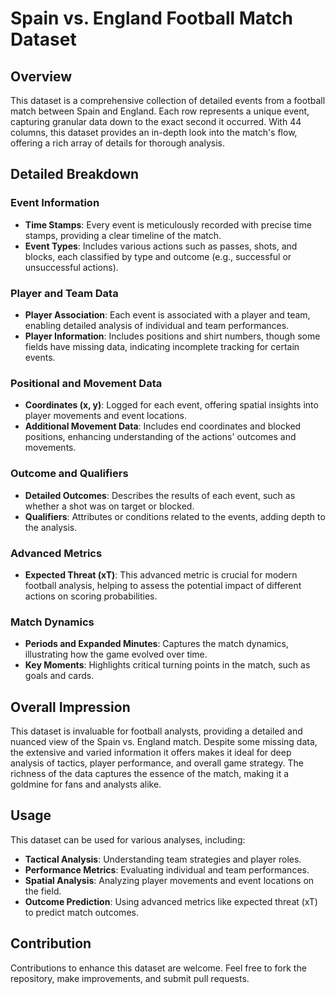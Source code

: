 # Spain vs. England Football Match Dataset

## Overview
This dataset is a comprehensive collection of detailed events from a football match between Spain and England. Each row represents a unique event, capturing granular data down to the exact second it occurred. With 44 columns, this dataset provides an in-depth look into the match's flow, offering a rich array of details for thorough analysis.

## Detailed Breakdown

### Event Information
- **Time Stamps**: Every event is meticulously recorded with precise time stamps, providing a clear timeline of the match.
- **Event Types**: Includes various actions such as passes, shots, and blocks, each classified by type and outcome (e.g., successful or unsuccessful actions).

### Player and Team Data
- **Player Association**: Each event is associated with a player and team, enabling detailed analysis of individual and team performances.
- **Player Information**: Includes positions and shirt numbers, though some fields have missing data, indicating incomplete tracking for certain events.

### Positional and Movement Data
- **Coordinates (x, y)**: Logged for each event, offering spatial insights into player movements and event locations.
- **Additional Movement Data**: Includes end coordinates and blocked positions, enhancing understanding of the actions' outcomes and movements.

### Outcome and Qualifiers
- **Detailed Outcomes**: Describes the results of each event, such as whether a shot was on target or blocked.
- **Qualifiers**: Attributes or conditions related to the events, adding depth to the analysis.

### Advanced Metrics
- **Expected Threat (xT)**: This advanced metric is crucial for modern football analysis, helping to assess the potential impact of different actions on scoring probabilities.

### Match Dynamics
- **Periods and Expanded Minutes**: Captures the match dynamics, illustrating how the game evolved over time.
- **Key Moments**: Highlights critical turning points in the match, such as goals and cards.

## Overall Impression
This dataset is invaluable for football analysts, providing a detailed and nuanced view of the Spain vs. England match. Despite some missing data, the extensive and varied information it offers makes it ideal for deep analysis of tactics, player performance, and overall game strategy. The richness of the data captures the essence of the match, making it a goldmine for fans and analysts alike.

## Usage
This dataset can be used for various analyses, including:
- **Tactical Analysis**: Understanding team strategies and player roles.
- **Performance Metrics**: Evaluating individual and team performances.
- **Spatial Analysis**: Analyzing player movements and event locations on the field.
- **Outcome Prediction**: Using advanced metrics like expected threat (xT) to predict match outcomes.

## Contribution
Contributions to enhance this dataset are welcome. Feel free to fork the repository, make improvements, and submit pull requests.
